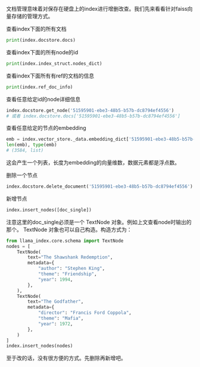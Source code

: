 文档管理意味着对保存在硬盘上的index进行增删改查。我们先来看看针对faiss向量存储的管理方式。

查看index下面的所有文档
```python
print(index.docstore.docs)
```

查看index下面的所有node的id
```python
print(index.index_struct.nodes_dict)
```

查看index下面所有有ref的文档的信息
```python
print(index.ref_doc_info)
```

查看任意给定id的node详细信息
```python
index.docstore.get_node('51595901-ebe3-48b5-b57b-dc8794ef4556')
# 或者 index.docstore.docs['51595901-ebe3-48b5-b57b-dc8794ef4556']
```

查看任意给定的节点的embedding
```python
emb = index.vector_store._data.embedding_dict['51595901-ebe3-48b5-b57b-dc8794ef4556']
len(emb), type(emb)
# (3584, list)
```
这会产生一个列表，长度为embedding的向量维数，数据元素都是浮点数。

删除一个节点
```python
index.docstore.delete_document('51595901-ebe3-48b5-b57b-dc8794ef4556')
```


新增节点
```python
index.insert_nodes([doc_single])
```

注意这里的doc_single必须是一个 TextNode 对象。例如上文查看node时输出的那个。
TextNode 对象也可以自己构造。构造方式为：

```python
from llama_index.core.schema import TextNode
nodes = [
    TextNode(
        text="The Shawshank Redemption",
        metadata={
            "author": "Stephen King",
            "theme": "Friendship",
            "year": 1994,
        },
    ),
    TextNode(
        text="The Godfather",
        metadata={
            "director": "Francis Ford Coppola",
            "theme": "Mafia",
            "year": 1972,
        },
    )
]
index.insert_nodes(nodes)
```

至于改的话，没有很方便的方式。先删除再新增吧。


